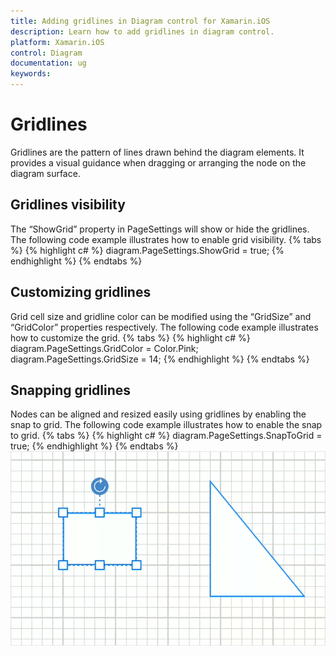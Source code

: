 ```yaml
---
title: Adding gridlines in Diagram control for Xamarin.iOS
description: Learn how to add gridlines in diagram control.
platform: Xamarin.iOS
control: Diagram
documentation: ug
keywords: 
---
```

# Gridlines
Gridlines are the pattern of lines drawn behind the diagram elements. It provides a visual guidance when dragging or arranging the node on the diagram surface.

## Gridlines visibility
The “ShowGrid” property in PageSettings will show or hide the gridlines. The following code example illustrates how to enable grid visibility.
{% tabs %}
{% highlight c# %}
diagram.PageSettings.ShowGrid = true;
{% endhighlight %}
{% endtabs %}

## Customizing gridlines
Grid cell size and gridline color can be modified using the “GridSize” and “GridColor” properties respectively. The following code example illustrates how to customize the grid.
{% tabs %}
{% highlight c# %}
diagram.PageSettings.GridColor = Color.Pink;
diagram.PageSettings.GridSize = 14;
{% endhighlight %}
{% endtabs %}

## Snapping gridlines
Nodes can be aligned and resized easily using gridlines by enabling the snap to grid. The following code example illustrates how to enable the snap to grid.
{% tabs %}
{% highlight c# %}
diagram.PageSettings.SnapToGrid = true;
{% endhighlight %}
{% endtabs %}
![Snapping gridlines in Xamarin.iOS diagram](Gridlines_images/Gridlines.gif)

